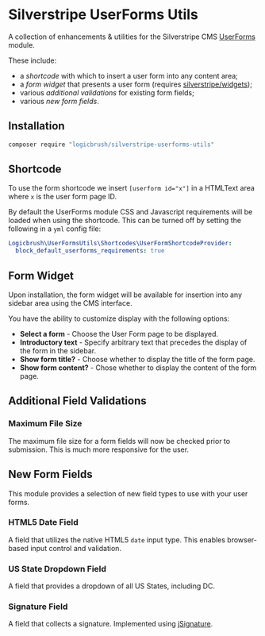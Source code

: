 # Silverstripe UserForms Utils

A collection of enhancements & utilities for the Silverstripe CMS
[UserForms](https://github.com/silverstripe/silverstripe-userforms) module.

These include:

  - a *shortcode* with which to insert a user form into any content area;
  - a *form widget* that presents a user form (requires
    [silverstripe/widgets](https://github.com/silverstripe/silverstripe-widgets));
  - various *additional validations* for existing form fields;
  - various *new form fields*.

## Installation

```sh
composer require "logicbrush/silverstripe-userforms-utils"
```

## Shortcode

To use the form shortcode we insert `[userform id="x"]` in a HTMLText area where
`x` is the user form page ID.

By default the UserForms module CSS and Javascript requirements will be loaded
when using the shortcode. This can be turned off by setting the following in a
`yml` config file:

```yml
Logicbrush\UserFormsUtils\Shortcodes\UserFormShortcodeProvider:
  block_default_userforms_requirements: true
```
## Form Widget

Upon installation, the form widget will be available for insertion into any
sidebar area using the CMS interface.

You have the ability to customize display with the following options:

 - **Select a form** - Choose the User Form page to be displayed.
 - **Introductory text** - Specify arbitrary text that precedes the display of
   the form in the sidebar.
 - **Show form title?** -  Choose whether to display the title of the form page.
 - **Show form content?** - Chose whether to display the content of the form
   page.

## Additional Field Validations

### Maximum File Size

The maximum file size for a form fields will now be checked prior to submission.
This is much more responsive for the user.

## New Form Fields

This module provides a selection of new field types to use with your user forms.

### HTML5 Date Field

A field that utilizes the native HTML5 `date` input type.  This enables
browser-based input control and validation.

### US State Dropdown Field

A field that provides a dropdown of all US States, including DC.

### Signature Field

A field that collects a signature.  Implemented using
[jSignature](https://willowsystems.github.io/jSignature/#/about/).


